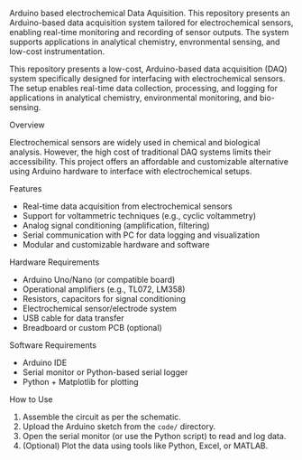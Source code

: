 Arduino based electrochemical Data Aquisition. This repository presents an Arduino-based data acquisition system tailored for electrochemical sensors, enabling real-time monitoring and recording of sensor outputs. The system supports applications in analytical chemistry, envronmental sensing, and low-cost instrumentation.

This repository presents a low-cost, Arduino-based data acquisition (DAQ) system specifically designed for interfacing with electrochemical sensors. The setup enables real-time data collection, processing, and logging for applications in analytical chemistry, environmental monitoring, and bio-sensing.

 Overview

Electrochemical sensors are widely used in chemical and biological analysis. However, the high cost of traditional DAQ systems limits their accessibility. This project offers an affordable and customizable alternative using Arduino hardware to interface with electrochemical setups.

 Features

- Real-time data acquisition from electrochemical sensors  
- Support for voltammetric techniques (e.g., cyclic voltammetry)  
- Analog signal conditioning (amplification, filtering)  
- Serial communication with PC for data logging and visualization  
- Modular and customizable hardware and software
  
 Hardware Requirements

- Arduino Uno/Nano (or compatible board)  
- Operational amplifiers (e.g., TL072, LM358)  
- Resistors, capacitors for signal conditioning  
- Electrochemical sensor/electrode system  
- USB cable for data transfer  
- Breadboard or custom PCB (optional)

Software Requirements

- Arduino IDE  
- Serial monitor or Python-based serial logger 
-  Python + Matplotlib for plotting
  
 How to Use

1. Assemble the circuit as per the schematic.
2. Upload the Arduino sketch from the `code/` directory.
3. Open the serial monitor (or use the Python script) to read and log data.
4. (Optional) Plot the data using tools like Python, Excel, or MATLAB.





